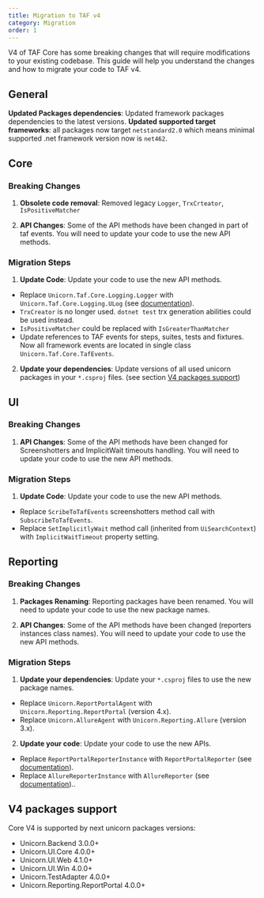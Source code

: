 ```yaml
---
title: Migration to TAF v4
category: Migration
order: 1
---
```


V4 of TAF Core has some breaking changes that will require modifications to your existing codebase. This guide will help you understand the changes and how to migrate your code to TAF v4.

## General

**Updated Packages dependencies**: Updated framework packages dependencies to the latest versions.
**Updated supported target frameworks**: all packages now target `netstandard2.0` which means minimal supported .net framework version now is `net462`.

## Core

### Breaking Changes

1. **Obsolete code removal**: Removed legacy `Logger`, `TrxCrteator`, `IsPositiveMatcher`

2. **API Changes**: Some of the API methods have been changed in part of taf events. You will need to update your code to use the new API methods.

### Migration Steps

1. **Update Code**: Update your code to use the new API methods.
 - Replace `Unicorn.Taf.Core.Logging.Logger` with `Unicorn.Taf.Core.Logging.ULog` (see [documentation](../../core/logging/)).
 - `TrxCreator` is no longer used. `dotnet test` trx generation abilities could be used instead.
 - `IsPositiveMatcher` could be replaced with `IsGreaterThanMatcher`
 - Update references to TAF events for steps, suites, tests and fixtures. Now all framework events are located in single class `Unicorn.Taf.Core.TafEvents`.

2. **Update your dependencies**: Update versions of all used unicorn packages in your `*.csproj` files. (see section [V4 packages support](#v4-packages-support))


## UI

### Breaking Changes

1. **API Changes**: Some of the API methods have been changed for Screenshotters and ImplicitWait timeouts handling. You will need to update your code to use the new API methods.

### Migration Steps

1. **Update Code**: Update your code to use the new API methods.
 - Replace `ScribeToTafEvents` screenshotters method call with `SubscribeToTafEvents`.
 - Replace `SetImplicitlyWait` method call (inherited from `UiSearchContext`) with `ImplicitWaitTimeout` property setting.


## Reporting

### Breaking Changes

1. **Packages Renaming**: Reporting packages have been renamed. You will need to update your code to use the new package names.

2. **API Changes**: Some of the API methods have been changed (reporters instances class names). You will need to update your code to use the new API methods.

### Migration Steps

1. **Update your dependencies**: Update your `*.csproj` files to use the new package names.
 - Replace `Unicorn.ReportPortalAgent` with `Unicorn.Reporting.ReportPortal` (version 4.x).
 - Replace `Unicorn.AllureAgent` with `Unicorn.Reporting.Allure` (version 3.x).

2. **Update your code**: Update your code to use the new APIs.
 - Replace `ReportPortalReporterInstance` with `ReportPortalReporter` (see [documentation](../../reporting/report-portal-integration/)).
 - Replace `AllureReporterInstance` with `AllureReporter` (see [documentation](../../reporting/allure-report-integration/))..

## V4 packages support
Core V4 is supported by next unicorn packages versions:
 - Unicorn.Backend 3.0.0+
 - Unicorn.UI.Core 4.0.0+
 - Unicorn.UI.Web 4.1.0+
 - Unicorn.UI.Win 4.0.0+
 - Unicorn.TestAdapter 4.0.0+
 - Unicorn.Reporting.ReportPortal 4.0.0+
